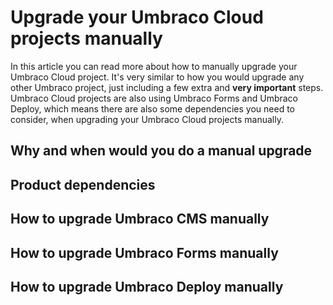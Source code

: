 # Upgrade your Umbraco Cloud projects manually

In this article you can read more about how to manually upgrade your Umbraco Cloud project. It's very similar to how you would upgrade any other Umbraco project, just including a few extra and **very important** steps. Umbraco Cloud projects are also using Umbraco Forms and Umbraco Deploy, which means there are also some dependencies you need to consider, when upgrading your Umbraco Cloud projects manually.

## Why and when would you do a manual upgrade

## Product dependencies

## How to upgrade Umbraco CMS manually

## How to upgrade Umbraco Forms manually

## How to upgrade Umbraco Deploy manually